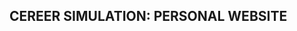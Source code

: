 ## CEREER SIMULATION: PERSONAL WEBSITE

<!-- 

Notes to the rubric

  1. Minimum of 3 html files, 1 css (can be more than one i guess) and 1 js
  2. README a little description to the project like what language that we use etc, mentioning ourselves as the author. You can Google what to write on README!
  3. Are there any errors in the syntax? As long as the page isn't crashing!
  4. Persistent header links means the header isn't going away when we move to another page.
  5. use classes and id's are encouraged
  6. JavaScript: only wanted to see if js files can be connected. Just do console.log or Alert would be fine
 -->